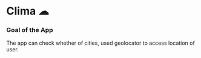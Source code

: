 # Clima ☁

### Goal of the App
The app can check whether of cities, used geolocator to access location of user.

